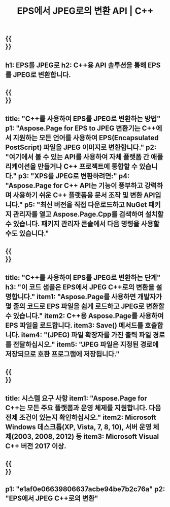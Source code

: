 ﻿---
translation: true
template: /_templates/_conversion-child-cpp.md
title: EPS에서 JPEG로의 변환 API | C++
url: /cpp/conversion/eps-to-jpeg/
description: C++ API 솔루션용 Aspose.Page에서 제공하는 EPS에서 JPEG로의 변환. Windows 32비트, Windows 64비트 및 Linux 64비트용 C++ 런타임 환경에서 작동합니다.
informat: EPS
outformat: JPEG
otherformats: XPS PS
---

{{<section banner>}}
---
h1: EPS를 JPEG로
h2: C++용 API 솔루션을 통해 EPS를 JPEG로 변환합니다.
---

{{<section overview>}}
---
title: "C++를 사용하여 EPS를 JPEG로 변환하는 방법"
p1: "Aspose.Page for EPS to JPEG 변환기는 C++에서 지원하는 모든 언어를 사용하여 EPS(Encapsulated PostScript) 파일을 JPEG 이미지로 변환합니다."
p2: "여기에서 볼 수 있는 API를 사용하여 자체 플랫폼 간 애플리케이션을 만들거나 C++ 프로젝트에 통합할 수 있습니다."
p3: "XPS를 JPEG로 변환하려면:"
p4: "Aspose.Page for C++ API는 기능이 풍부하고 강력하며 사용하기 쉬운 C++ 플랫폼용 문서 조작 및 변환 API입니다."
p5: "최신 버전을 직접 다운로드하고 NuGet 패키지 관리자를 열고 Aspose.Page.Cpp를 검색하여 설치할 수 있습니다. 패키지 관리자 콘솔에서 다음 명령을 사용할 수도 있습니다."
---

{{<section feature1>}}
---
title: "C++를 사용하여 EPS를 JPEG로 변환하는 단계"
h3: "이 코드 샘플은 EPS에서 JPEG C++로의 변환을 설명합니다."
item1: "Aspose.Page를 사용하면 개발자가 몇 줄의 코드로 EPS 파일을 쉽게 로드하고 JPEG로 변환할 수 있습니다."
item2: C++용 Aspose.Page를 사용하여 EPS 파일을 로드합니다.
item3: Save() 메서드를 호출합니다.
item4: "(JPEG) 파일 확장자를 가진 출력 파일 경로를 전달하십시오."
item5: "JPEG 파일은 지정된 경로에 저장되므로 호환 프로그램에 저장됩니다."
---

{{<section feature2>}}
---
title: 시스템 요구 사항
item1: "Aspose.Page for C++는 모든 주요 플랫폼과 운영 체제를 지원합니다. 다음 전제 조건이 있는지 확인하십시오."
item2: Microsoft Windows 데스크톱(XP, Vista, 7, 8, 10), 서버 운영 체제(2003, 2008, 2012) 등
item3: Microsoft Visual C++ 버전 2017 이상.
---

{{<section gist>}}
---
p1: "e1af0e06639806637acbe94be7b2c76a"
p2: "EPS에서 JPEG C++로의 변환"
---
